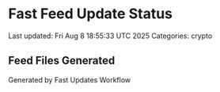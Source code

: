 # Fast Feed Update Status
Last updated: Fri Aug  8 18:55:33 UTC 2025
Categories: crypto

## Feed Files Generated

Generated by Fast Updates Workflow
